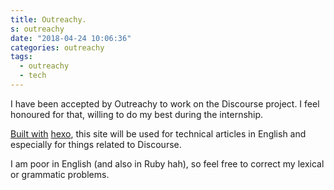 ```yaml
---
title: Outreachy.
s: outreachy
date: "2018-04-24 10:06:36"
categories: outreachy
tags:
  - outreachy
  - tech
---
```

I have been accepted by Outreachy to work on the Discourse project. I feel honoured for that, willing to do my best during the internship.

[Built with](https://github.com/misaka4e21/misaka4e21.github.io/tree/hexo) [hexo](https://hexo.io), this site will be used for technical articles in English and especially for things related to Discourse.

I am poor in English (and also in Ruby hah), so feel free to correct my lexical or grammatic problems.
